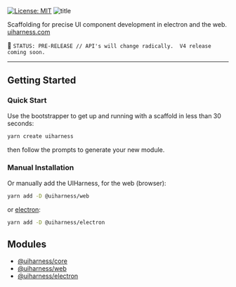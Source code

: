 [![License: MIT](https://img.shields.io/badge/License-MIT-yellow.svg)](https://opensource.org/licenses/MIT)
![title](https://user-images.githubusercontent.com/185555/51241923-b49d7780-19e3-11e9-90c1-c847343d785f.jpg)

Scaffolding for precise UI component development in electron and the web.
[uiharness.com](https://uiharness.com)

🌳   `STATUS: PRE-RELEASE // API's will change radically.  V4 release coming soon.`

---
## Getting Started


### Quick Start

Use the bootstrapper to get up and running with a scaffold in less than 30 seconds:

```bash
yarn create uiharness
```

then follow the prompts to generate your new module.

### Manual Installation

Or manually add the UIHarness, for the web (browser):

```bash
yarn add -D @uiharness/web
```

or [electron](https://electronjs.org):

```bash
yarn add -D @uiharness/electron
```

## Modules

- [@uiharness/core](code/libs/core/README.md)
- [@uiharness/web](code/libs/web/README.md)
- [@uiharness/electron](code/libs/electron/README.md)
